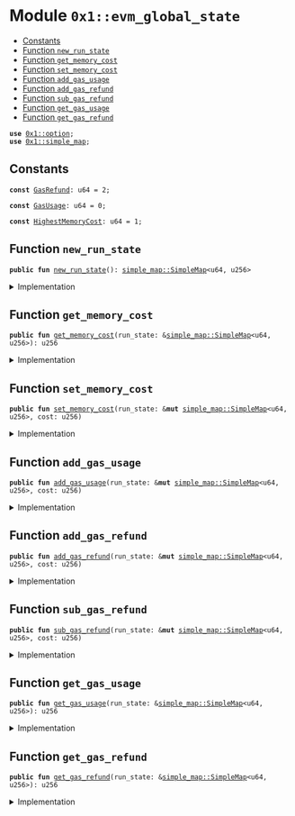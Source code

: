 
<a id="0x1_evm_global_state"></a>

# Module `0x1::evm_global_state`



-  [Constants](#@Constants_0)
-  [Function `new_run_state`](#0x1_evm_global_state_new_run_state)
-  [Function `get_memory_cost`](#0x1_evm_global_state_get_memory_cost)
-  [Function `set_memory_cost`](#0x1_evm_global_state_set_memory_cost)
-  [Function `add_gas_usage`](#0x1_evm_global_state_add_gas_usage)
-  [Function `add_gas_refund`](#0x1_evm_global_state_add_gas_refund)
-  [Function `sub_gas_refund`](#0x1_evm_global_state_sub_gas_refund)
-  [Function `get_gas_usage`](#0x1_evm_global_state_get_gas_usage)
-  [Function `get_gas_refund`](#0x1_evm_global_state_get_gas_refund)


<pre><code><b>use</b> <a href="../../aptos-stdlib/../move-stdlib/doc/option.md#0x1_option">0x1::option</a>;
<b>use</b> <a href="../../aptos-stdlib/doc/simple_map.md#0x1_simple_map">0x1::simple_map</a>;
</code></pre>



<a id="@Constants_0"></a>

## Constants


<a id="0x1_evm_global_state_GasRefund"></a>



<pre><code><b>const</b> <a href="global_state.md#0x1_evm_global_state_GasRefund">GasRefund</a>: u64 = 2;
</code></pre>



<a id="0x1_evm_global_state_GasUsage"></a>



<pre><code><b>const</b> <a href="global_state.md#0x1_evm_global_state_GasUsage">GasUsage</a>: u64 = 0;
</code></pre>



<a id="0x1_evm_global_state_HighestMemoryCost"></a>



<pre><code><b>const</b> <a href="global_state.md#0x1_evm_global_state_HighestMemoryCost">HighestMemoryCost</a>: u64 = 1;
</code></pre>



<a id="0x1_evm_global_state_new_run_state"></a>

## Function `new_run_state`



<pre><code><b>public</b> <b>fun</b> <a href="global_state.md#0x1_evm_global_state_new_run_state">new_run_state</a>(): <a href="../../aptos-stdlib/doc/simple_map.md#0x1_simple_map_SimpleMap">simple_map::SimpleMap</a>&lt;u64, u256&gt;
</code></pre>



<details>
<summary>Implementation</summary>


<pre><code><b>public</b> <b>fun</b> <a href="global_state.md#0x1_evm_global_state_new_run_state">new_run_state</a>(): SimpleMap&lt;u64, u256&gt; {
    <b>let</b> state = <a href="../../aptos-stdlib/doc/simple_map.md#0x1_simple_map_new">simple_map::new</a>&lt;u64, u256&gt;();
    <a href="../../aptos-stdlib/doc/simple_map.md#0x1_simple_map_add">simple_map::add</a>(&<b>mut</b> state, <a href="global_state.md#0x1_evm_global_state_GasUsage">GasUsage</a>, 0);
    <a href="../../aptos-stdlib/doc/simple_map.md#0x1_simple_map_add">simple_map::add</a>(&<b>mut</b> state, <a href="global_state.md#0x1_evm_global_state_GasRefund">GasRefund</a>, 0);
    <a href="global_state.md#0x1_evm_global_state_set_memory_cost">set_memory_cost</a>(&<b>mut</b> state, 0);
    state
}
</code></pre>



</details>

<a id="0x1_evm_global_state_get_memory_cost"></a>

## Function `get_memory_cost`



<pre><code><b>public</b> <b>fun</b> <a href="global_state.md#0x1_evm_global_state_get_memory_cost">get_memory_cost</a>(run_state: &<a href="../../aptos-stdlib/doc/simple_map.md#0x1_simple_map_SimpleMap">simple_map::SimpleMap</a>&lt;u64, u256&gt;): u256
</code></pre>



<details>
<summary>Implementation</summary>


<pre><code><b>public</b> <b>fun</b> <a href="global_state.md#0x1_evm_global_state_get_memory_cost">get_memory_cost</a>(run_state: &SimpleMap&lt;u64, u256&gt;) : u256 {
    *<a href="../../aptos-stdlib/doc/simple_map.md#0x1_simple_map_borrow">simple_map::borrow</a>(run_state, &<a href="global_state.md#0x1_evm_global_state_HighestMemoryCost">HighestMemoryCost</a>)
}
</code></pre>



</details>

<a id="0x1_evm_global_state_set_memory_cost"></a>

## Function `set_memory_cost`



<pre><code><b>public</b> <b>fun</b> <a href="global_state.md#0x1_evm_global_state_set_memory_cost">set_memory_cost</a>(run_state: &<b>mut</b> <a href="../../aptos-stdlib/doc/simple_map.md#0x1_simple_map_SimpleMap">simple_map::SimpleMap</a>&lt;u64, u256&gt;, cost: u256)
</code></pre>



<details>
<summary>Implementation</summary>


<pre><code><b>public</b> <b>fun</b> <a href="global_state.md#0x1_evm_global_state_set_memory_cost">set_memory_cost</a>(run_state: &<b>mut</b> SimpleMap&lt;u64, u256&gt;, cost: u256) {
    <a href="../../aptos-stdlib/doc/simple_map.md#0x1_simple_map_upsert">simple_map::upsert</a>(run_state, <a href="global_state.md#0x1_evm_global_state_HighestMemoryCost">HighestMemoryCost</a>, cost);
}
</code></pre>



</details>

<a id="0x1_evm_global_state_add_gas_usage"></a>

## Function `add_gas_usage`



<pre><code><b>public</b> <b>fun</b> <a href="global_state.md#0x1_evm_global_state_add_gas_usage">add_gas_usage</a>(run_state: &<b>mut</b> <a href="../../aptos-stdlib/doc/simple_map.md#0x1_simple_map_SimpleMap">simple_map::SimpleMap</a>&lt;u64, u256&gt;, cost: u256)
</code></pre>



<details>
<summary>Implementation</summary>


<pre><code><b>public</b> <b>fun</b> <a href="global_state.md#0x1_evm_global_state_add_gas_usage">add_gas_usage</a>(run_state: &<b>mut</b> SimpleMap&lt;u64, u256&gt;, cost: u256) {
    <b>let</b> current_gas_usage = *<a href="../../aptos-stdlib/doc/simple_map.md#0x1_simple_map_borrow">simple_map::borrow</a>(run_state, &<a href="global_state.md#0x1_evm_global_state_GasUsage">GasUsage</a>);
    <a href="../../aptos-stdlib/doc/simple_map.md#0x1_simple_map_upsert">simple_map::upsert</a>(run_state, <a href="global_state.md#0x1_evm_global_state_GasUsage">GasUsage</a>, current_gas_usage + cost);
}
</code></pre>



</details>

<a id="0x1_evm_global_state_add_gas_refund"></a>

## Function `add_gas_refund`



<pre><code><b>public</b> <b>fun</b> <a href="global_state.md#0x1_evm_global_state_add_gas_refund">add_gas_refund</a>(run_state: &<b>mut</b> <a href="../../aptos-stdlib/doc/simple_map.md#0x1_simple_map_SimpleMap">simple_map::SimpleMap</a>&lt;u64, u256&gt;, cost: u256)
</code></pre>



<details>
<summary>Implementation</summary>


<pre><code><b>public</b> <b>fun</b> <a href="global_state.md#0x1_evm_global_state_add_gas_refund">add_gas_refund</a>(run_state: &<b>mut</b> SimpleMap&lt;u64, u256&gt;, cost: u256) {
    <b>let</b> current_gas_refund = *<a href="../../aptos-stdlib/doc/simple_map.md#0x1_simple_map_borrow">simple_map::borrow</a>(run_state, &<a href="global_state.md#0x1_evm_global_state_GasRefund">GasRefund</a>);
    <a href="../../aptos-stdlib/doc/simple_map.md#0x1_simple_map_upsert">simple_map::upsert</a>(run_state, <a href="global_state.md#0x1_evm_global_state_GasRefund">GasRefund</a>, current_gas_refund + cost);
}
</code></pre>



</details>

<a id="0x1_evm_global_state_sub_gas_refund"></a>

## Function `sub_gas_refund`



<pre><code><b>public</b> <b>fun</b> <a href="global_state.md#0x1_evm_global_state_sub_gas_refund">sub_gas_refund</a>(run_state: &<b>mut</b> <a href="../../aptos-stdlib/doc/simple_map.md#0x1_simple_map_SimpleMap">simple_map::SimpleMap</a>&lt;u64, u256&gt;, cost: u256)
</code></pre>



<details>
<summary>Implementation</summary>


<pre><code><b>public</b> <b>fun</b> <a href="global_state.md#0x1_evm_global_state_sub_gas_refund">sub_gas_refund</a>(run_state: &<b>mut</b> SimpleMap&lt;u64, u256&gt;, cost: u256) {
    <b>let</b> current_gas_refund = *<a href="../../aptos-stdlib/doc/simple_map.md#0x1_simple_map_borrow">simple_map::borrow</a>(run_state, &<a href="global_state.md#0x1_evm_global_state_GasRefund">GasRefund</a>);
    <a href="../../aptos-stdlib/doc/simple_map.md#0x1_simple_map_upsert">simple_map::upsert</a>(run_state, <a href="global_state.md#0x1_evm_global_state_GasRefund">GasRefund</a>, current_gas_refund - cost);
}
</code></pre>



</details>

<a id="0x1_evm_global_state_get_gas_usage"></a>

## Function `get_gas_usage`



<pre><code><b>public</b> <b>fun</b> <a href="global_state.md#0x1_evm_global_state_get_gas_usage">get_gas_usage</a>(run_state: &<a href="../../aptos-stdlib/doc/simple_map.md#0x1_simple_map_SimpleMap">simple_map::SimpleMap</a>&lt;u64, u256&gt;): u256
</code></pre>



<details>
<summary>Implementation</summary>


<pre><code><b>public</b> <b>fun</b> <a href="global_state.md#0x1_evm_global_state_get_gas_usage">get_gas_usage</a>(run_state: &SimpleMap&lt;u64, u256&gt;): u256 {
    *<a href="../../aptos-stdlib/doc/simple_map.md#0x1_simple_map_borrow">simple_map::borrow</a>(run_state, &<a href="global_state.md#0x1_evm_global_state_GasUsage">GasUsage</a>)
}
</code></pre>



</details>

<a id="0x1_evm_global_state_get_gas_refund"></a>

## Function `get_gas_refund`



<pre><code><b>public</b> <b>fun</b> <a href="global_state.md#0x1_evm_global_state_get_gas_refund">get_gas_refund</a>(run_state: &<a href="../../aptos-stdlib/doc/simple_map.md#0x1_simple_map_SimpleMap">simple_map::SimpleMap</a>&lt;u64, u256&gt;): u256
</code></pre>



<details>
<summary>Implementation</summary>


<pre><code><b>public</b> <b>fun</b> <a href="global_state.md#0x1_evm_global_state_get_gas_refund">get_gas_refund</a>(run_state: &SimpleMap&lt;u64, u256&gt;): u256 {
    *<a href="../../aptos-stdlib/doc/simple_map.md#0x1_simple_map_borrow">simple_map::borrow</a>(run_state, &<a href="global_state.md#0x1_evm_global_state_GasRefund">GasRefund</a>)
}
</code></pre>



</details>


[move-book]: https://aptos.dev/move/book/SUMMARY
